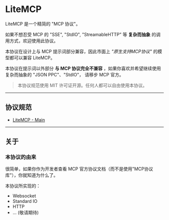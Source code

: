 # LiteMCP

LiteMCP 是一个精简的 "MCP 协议"。

如果不想忍受 MCP 的 "SSE", "StdIO", "StreamableHTTP" 等 **复杂而抽象** 的调用方式，欢迎使用此协议。

本协议在设计上与 MCP 提示词部分兼容，因此市面上 *"原生支持MCP协议"* 的模型都可以兼容 LiteMCP。

本协议在提示词以外部分 **与 MCP 协议完全不兼容** ，如果你喜欢并希望继续使用复杂而抽象的 "JSON PPC"、"StdIO"，
请移步 MCP 官方。

> 本协议规范使用 MIT 许可证开源。任何人都可以自由使用本协议。

---

## 协议规范

- [LiteMCP - Main](./Protocols/Main/INDEX)

---

## 关于

### 本协议的由来

很简单，如果你作为开发者查看 MCP 官方协议文档（而不是使用"MCP协议库"），你就知道为什么了。

本协议所实现的：

- Websocket
- Standard IO
- HTTP
- ... (敬请期待)


